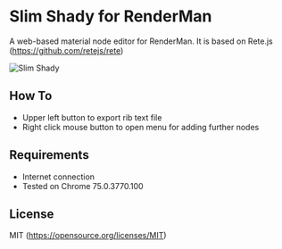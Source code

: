 # Slim Shady for RenderMan
A web-based material node editor for RenderMan. It is based on Rete.js (https://github.com/retejs/rete)

![Slim Shady](https://raw.githubusercontent.com/sttng/slim-shady/master/slim_shady.png)

## How To

* Upper left button to export rib text file
* Right click mouse button to open menu for adding further nodes

## Requirements

* Internet connection
* Tested on Chrome 75.0.3770.100

## License

MIT (https://opensource.org/licenses/MIT)
